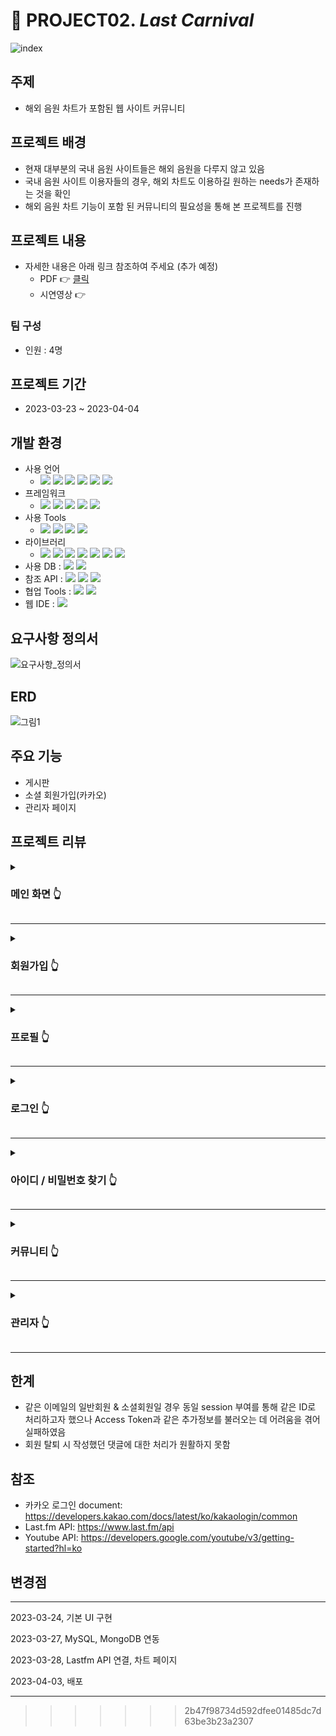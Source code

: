 
# 📗 PROJECT02. _Last Carnival_
![index](https://user-images.githubusercontent.com/120995522/230261320-2809c8f6-0e18-4b42-8576-9913432e5833.PNG)


## 주제
- 해외 음원 차트가 포함된 웹 사이트 커뮤니티

## 프로젝트 배경
- 현재 대부분의 국내 음원 사이트들은 해외 음원을 다루지 않고 있음
- 국내 음원 사이트 이용자들의 경우, 해외 차트도 이용하길 원하는 needs가 존재하는 것을 확인
- 해외 음원 차트 기능이 포함 된 커뮤니티의 필요성을 통해 본 프로젝트를 진행

## 프로젝트 내용
- 자세한 내용은 아래 링크 참조하여 주세요 (추가 예정)
  - PDF 👉 [클릭](https://drive.google.com/file/d/1VMQNKujwVHX3Rv2M1C9xTM5NjeEHaWGG/view?usp=share_link)
  - 시연영상 👉

### 팀 구성
- 인원 : 4명

## 프로젝트 기간
- 2023-03-23 ~ 2023-04-04


## 개발 환경
- 사용 언어
  + <img src="https://img.shields.io/badge/Java-007396?style=flat&logo=Java&logoColor=white"> <img src="https://img.shields.io/badge/SQL-F80000?style=flat&logo=SQL&logoColor=white"> <img src="https://img.shields.io/badge/html-E34F26?style=flat&logo=html5&logoColor=white"> <img src="https://img.shields.io/badge/css-1572B6?style=flat&logo=css3&logoColor=white"> <img src="https://img.shields.io/badge/javascript-F7DF1E?style=flat&logo=javascript&logoColor=black"> <img src="https://img.shields.io/badge/jquery-0769AD?style=flat&logo=jquery&logoColor=white">
- 프레임워크
  + <img src="https://img.shields.io/badge/bootstrap-7952B3?style=flat&logo=bootstrap&logoColor=white"> <img src="https://img.shields.io/badge/springboot 2-6DB33F?style=flat&logo=springboot&logoColor=white"> <img src="https://img.shields.io/badge/springsecurity 5-6DB33F?style=flat&logo=springsecurity&logoColor=white"> <img src="https://img.shields.io/badge/MyBatis 3-6DB33F?style=flat&logo=MyBatis&logoColor=white"> <img src="https://img.shields.io/badge/thymeleaf-005F0F?style=flat&logo=thymeleaf&logoColor=white">
- 사용 Tools
  + <img src="https://img.shields.io/badge/eclipseide:4.25.0-2C2255?style=flat&logo=eclipseide&logoColor=white"/> <img src="https://img.shields.io/badge/openjdk:17.0.4.1-686767?style=flat&logo=openjdk&logoColor=black"/> <img src="https://img.shields.io/badge/visualstudiocode:1.74.1-007ACC?style=flat&logo=visualstudiocode&logoColor=white"/> <img src="https://img.shields.io/badge/mysql:8.0.31-4479A1?style=flat&logo=mysql&logoColor=white"/>
- 라이브러리
  + <img src="https://img.shields.io/badge/Lombok-6DB33F?style=flat&logo=Lombok&logoColor=white"> <img src="https://img.shields.io/badge/Validation-6DB33F?style=flat&logo=springboot&logoColor=white"> <img src="https://img.shields.io/badge/Devtools-6DB33F?style=flat&logo=springboot&logoColor=white"> <img src="https://img.shields.io/badge/OkHttp-6DB33F?style=flat&logo=OkHttp&logoColor=white"> <img src="https://img.shields.io/badge/commons.io-D22128?style=flat&logo=apache&logoColor=white"> <img src="https://img.shields.io/badge/commons.codec-D22128?style=flat&logo=apache&logoColor=white"> <img src="https://img.shields.io/badge/Guava-4285F4?style=flat&logo=google&logoColor=white">
- 사용 DB : <img src="https://img.shields.io/badge/mysql:8.0.31-4479A1?style=flat&logo=mysql&logoColor=white"/> <img src="https://img.shields.io/badge/mongodb-47A248?style=flat&logo=mongodb&logoColor=white"/>
- 참조 API : <img src="https://img.shields.io/badge/lastdotfm-D51007?style=flat&logo=lastdotfm&logoColor=white"/> <img src="https://img.shields.io/badge/youtube-FF0000?style=flat&logo=youtube&logoColor=white"/> <img src="https://img.shields.io/badge/kakao-FFCD00?style=flat&logo=kakao&logoColor=white"/>
- 협업 Tools : <img src="https://img.shields.io/badge/slack-4A154B?style=flat&logo=slack&logoColor=white"/> <img src="https://img.shields.io/badge/trello-0052CC?style=flat&logo=trello&logoColor=white"/>
- 웹 IDE : <img src="https://img.shields.io/badge/github-181717?style=flat&logo=github&logoColor=white"/>


## 요구사항 정의서
![요구사항_정의서](https://user-images.githubusercontent.com/120995555/231071141-e2164b49-37e7-4f46-b680-1303b0c8884f.png)

## ERD
![그림1](https://user-images.githubusercontent.com/120995522/230264333-8c11f3b6-e373-4134-af9e-8acc661e93be.png)


## 주요 기능
- 게시판
- 소셜 회원가입(카카오)
- 관리자 페이지


## 프로젝트 리뷰

<details>
<summary><h3>메인 화면 👆</h3></summary>
<div markdown="1">

- 해외 음원 차트 50개를 보여 줌
![image](https://user-images.githubusercontent.com/120995529/230283352-916d974b-8bd7-46d4-9dc3-83ddd537aa73.png)

- 앨범 이미지, 유튜브 이미지 눌렀을 때 유튜브 링크로 이동
![youtubebutton-1](https://user-images.githubusercontent.com/120995529/230284511-ee522bc3-144a-49ab-acf0-a92e92415fbf.png)
</div>
</details>

***

<details>
<summary><h3>회원가입 👆</h3></summary>
<div markdown="1">

- 중복확인 한개라도 수행 안할 시 등록이 안됨
![회원가입중복확인X](https://user-images.githubusercontent.com/120995529/230286925-78f61c08-d589-4ba3-aef9-e4c7a6e4fc83.png)

- 유효성 검사
![회원가입유효성검사](https://user-images.githubusercontent.com/120995529/230287011-79be95aa-6ce0-4e30-bb70-b4b3442b10f8.png)

- 회원가입 완료 시 자동 로그인
![회원가입후자동로그인1](https://user-images.githubusercontent.com/120995529/230287394-42d1ad03-acf2-40dd-88b2-886e993147ff.png)
</div>
</details>

***

<details>
<summary><h3>프로필 👆</h3></summary>
<div markdown="1">

![프로필](https://user-images.githubusercontent.com/120995529/230287658-a474c314-aade-43b4-a54f-25b1adce236f.png)

- 내 정보 수정
![개인정보수정](https://user-images.githubusercontent.com/120995529/230287823-183caf22-a069-40d0-bd98-b2776e71bd0c.png)

  - 이메일 변경 시 중복확인 및 유효성 검사
  ![이메일변경](https://user-images.githubusercontent.com/120995529/230290211-f978c6d4-1bef-459a-a8c0-5e4f26c2026f.jpg)


  - 비밀번호 변경 시 유효성 검사
  ![비밀번호변경휴요성](https://user-images.githubusercontent.com/120995529/230287999-6a4df00d-eccf-4e8a-8602-640e2aafd713.png)
</div>
</details>

***

<details>
<summary><h3>로그인 👆</h3></summary>
<div markdown="1">

- 아이디 저장 및 자동 로그인 기능
  - 아이디 저장 : 로그인 시 아이디 자동 입력
- 카카오 로그인
![카카오로그인](https://user-images.githubusercontent.com/120995529/230291839-393ea344-22f5-48b9-bafa-98acf5e455e1.png)
</div>
</details>

***

<details>
<summary><h3>아이디 / 비밀번호 찾기 👆</h3></summary>
<div markdown="1">

- 비밀번호 찾기 수행 시 비밀번호는 임시 비밀번호로 변경
![아이디비밀번호찾기](https://user-images.githubusercontent.com/120995529/230292688-2bff2a72-ed7f-4a5b-a2ec-d51f2a49af61.jpg)
</div>
</details>

***

<details>
<summary><h3>커뮤니티 👆</h3></summary>
<div markdown="1">

- 로그인 여부
![커뮤니티로그인여부](https://user-images.githubusercontent.com/120995529/230293673-de7e9b26-45b4-4430-b69c-7160262494da.jpg)

- 게시글 및 댓글 
![커뮤니티](https://user-images.githubusercontent.com/120995529/230296940-9c449c10-8336-4728-a790-c3a0a280dbf5.jpg)
</div>
</details>

***

<details>
<summary><h3>관리자 👆</h3></summary>
<div markdown="1">

- 회원관리
![회원 관리 - 관리자](https://user-images.githubusercontent.com/120995529/230303135-51701790-0ca4-4318-a178-1f30f0c385d0.png)

- 닉네임 변경 및 회원 삭제
![관리자](https://user-images.githubusercontent.com/120995529/230302072-94051e3b-d8c1-4725-a58b-7212e62b8d7f.jpg)

- 권한 관리
![회원 권한 관리 - 관리자](https://user-images.githubusercontent.com/120995529/230303344-ae97d43b-f4f0-44ec-8336-ff0eb4b082ad.png)

- 게시물 관리
![게시글 보기+댓글 - 관리자](https://user-images.githubusercontent.com/120995529/230303254-7edf9e50-f3a1-43ac-aec9-f2c40f323240.png)
</div>
</details>

***


## 한계
- 같은 이메일의 일반회원 & 소셜회원일 경우 동일 session 부여를 통해 같은 ID로 처리하고자 했으나 Access Token과 같은 추가정보를 불러오는 데 어려움을 겪어 실패하였음
- 회원 탈퇴 시 작성했던 댓글에 대한 처리가 원활하지 못함


## 참조
- 카카오 로그인 document: https://developers.kakao.com/docs/latest/ko/kakaologin/common
- Last.fm API: https://www.last.fm/api
- Youtube API: https://developers.google.com/youtube/v3/getting-started?hl=ko


## 변경점
***
2023-03-24, 기본 UI 구현

2023-03-27, MySQL, MongoDB 연동

2023-03-28, Lastfm API 연결, 차트 페이지 

2023-04-03, 배포
***
>>>>>>> 2b47f98734d592dfee01485dc7d63be3b23a2307
